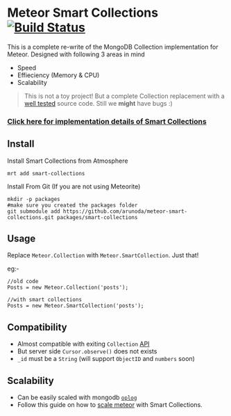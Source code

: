 # Meteor Smart Collections [![Build Status](https://travis-ci.org/arunoda/meteor-smart-collections.png?branch=master)](https://travis-ci.org/arunoda/meteor-smart-collections)

This is a complete re-write of the MongoDB Collection implementation for Meteor. Designed with following 3 areas in mind

* Speed
* Effieciency (Memory & CPU)
* Scalability

> This is not a toy project! But a complete Collection replacement with a [well tested](https://github.com/arunoda/meteor-smart-collections/blob/master/test_cases.todo) source code. Still we **might** have bugs :)

### [Click here for implementation details of Smart Collections](http://meteorhacks.com/introducing-smart-collections.html)

## Install

Install Smart Collections from Atmosphere
    
    mrt add smart-collections

Install From Git (If you are not using Meteorite)

    mkdir -p packages
    #make sure you created the packages folder
    git submodule add https://github.com/arunoda/meteor-smart-collections.git packages/smart-collections

## Usage

Replace `Meteor.Collection` with `Meteor.SmartCollection`. Just that!

eg:-

    //old code
    Posts = new Meteor.Collection('posts');

    //with smart collections
    Posts = new Meteor.SmartCollection('posts');

## Compatibility

* Almost compatible with exiting `Collection` [API](http://docs.meteor.com/#collections)
* But server side `Cursor.observe()` does not exists
* `_id` must be a `String` (will support `ObjectID` and `numbers` soon)

## Scalability

* Can be easily scaled with mongodb [`oplog`](http://docs.mongodb.org/manual/core/replica-set-oplog/)
* Follow this guide on how to [scale meteor](http://meteorhacks.com/lets-scale-meteor.html) with Smart Collections.
